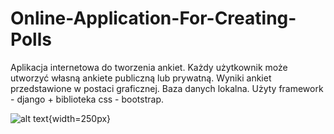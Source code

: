 # Online-Application-For-Creating-Polls
Aplikacja  internetowa do tworzenia ankiet. Każdy użytkownik może utworzyć własną ankiete publiczną lub prywatną. Wyniki ankiet przedstawione w postaci graficznej.
Baza danych lokalna. Użyty framework - django + biblioteka css - bootstrap.

![alt text](https://github.com/DzikiCzosnek99/Online-Application-For-Creating-Polls/blob/master/Baza.png?raw=true){width=250px}
